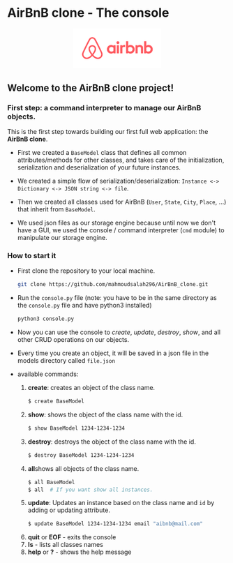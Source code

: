 # AirBnB clone - The console

<p align="center">
  <img src="airBnB.png" alt="airBnB" width="40%">
</p>


## Welcome to the AirBnB clone project!

### First step: a command interpreter to manage our AirBnB objects.
This is the first step towards building our first full web application: the **AirBnB clone**.


- First we created a `BaseModel` class that defines all common attributes/methods for other classes, and takes care of
the initialization, serialization and deserialization of your future instances.

- We created a simple flow of serialization/deserialization: ```Instance <-> Dictionary <-> JSON string <-> file```.

- Then we created all classes used for AirBnB (`User`, `State`, `City`, `Place`, …) that inherit from `BaseModel`.

- We used json files as our storage engine because until now we don't have a GUI, we used the console / command
interpreter (`cmd` module) to manipulate our storage engine.

### How to start it

- First clone the repository to your local machine.
  ```bash
  git clone https://github.com/mahmoudsalah296/AirBnB_clone.git
  ```

- Run the `console.py` file (note: you have to be in the same directory as the `console.py` file and have python3 installed)
  ```bash
  python3 console.py
  ```

- Now you can use the console to *create*, *update*, *destroy*, *show*, and all other CRUD operations on our objects.

- Every time you create an object, it will be saved in a json file in the models directory called `file.json`

- available commands:  
  1. **create**: creates an object of the class name.
     ```bash
     $ create BaseModel
     ```
  2. **show**: shows the object of the class name with the id.
     ```bash
     $ show BaseModel 1234-1234-1234
     ```
  3. **destroy**: destroys the object of the class name with the id.
     ```bash
     $ destroy BaseModel 1234-1234-1234
     ```
  4. **all**shows all objects of the class name.
     ```bash
     $ all BaseModel
     $ all  # If you want show all instances.
     ```
  5. **update**: Updates an instance based on the class name and `id` by adding or updating attribute.
     ```bash
     $ update BaseModel 1234-1234-1234 email "aibnb@mail.com"
     ```
  6. **quit** or **EOF** - exits the console  
  7. **ls** - lists all classes names  
  8. **help** or **?** - shows the help message  

